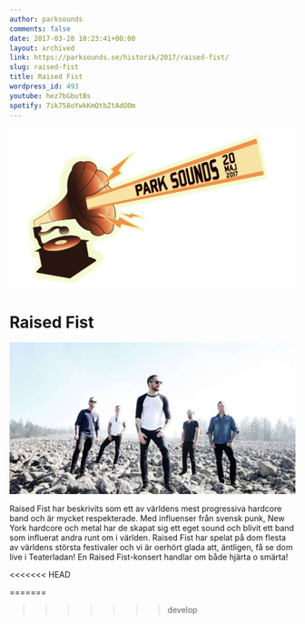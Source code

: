 ```yaml
---
author: parksounds
comments: false
date: 2017-03-28 10:23:41+00:00
layout: archived
link: https://parksounds.se/historik/2017/raised-fist/
slug: raised-fist
title: Raised Fist
wordpress_id: 493
youtube: hez7bGbutBs
spotify: 7ik758oYwkKmQtbZtAdOOm
---
```


<img src="/images/2017/logo-1.svg" alt="Park Sounds 2017">



# Raised Fist


<img src="/images/2017/raised-fist-1.jpg">


Raised Fist har beskrivits som ett av världens mest progressiva hardcore band och är mycket respekterade. Med influenser från svensk punk, New York hardcore och metal har de skapat sig ett eget sound och blivit ett band som influerat andra runt om i världen.
Raised Fist har spelat på dom flesta av världens största festivaler och vi är oerhört glada att, äntligen, få se dom live i Teaterladan!
En Raised Fist-konsert handlar om både hjärta o smärta!



<<<<<<< HEAD
<!-- % oembed https://www.youtube.com/watch?v=hez7bGbutBs&feature;=youtu.be % -->


<!-- % oembed https://open.spotify.com/artist/7ik758oYwkKmQtbZtAdOOm % -->
=======


>>>>>>> develop


